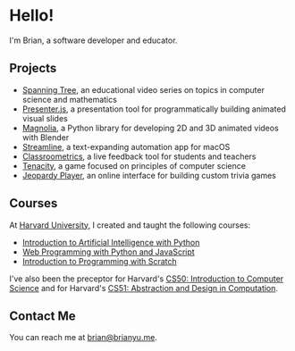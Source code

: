 # Hello!

I'm Brian, a software developer and educator.

## Projects

* [Spanning Tree](https://www.youtube.com/spanningtree), an educational video series on topics in computer science and mathematics
* [Presenter.js](https://github.com/brianyu28/presenter), a presentation tool for programmatically building animated visual slides
* [Magnolia](https://github.com/brianyu28/magnolia), a Python library for developing 2D and 3D animated videos with Blender
* [Streamline](https://github.com/brianyu28/streamline), a text-expanding automation app for macOS
* [Classroometrics](https://classroometrics.com), a live feedback tool for students and teachers
* [Tenacity](http://tenacity.brianyu.me/), a game focused on principles of computer science
* [Jeopardy Player](https://jeopardy.brianyu.me/), an online interface for building custom trivia games

## Courses

At [Harvard University](https://www.harvard.edu), I created and taught the following courses:

* [Introduction to Artificial Intelligence with Python](https://cs50.harvard.edu/ai)
* [Web Programming with Python and JavaScript](https://cs50.harvard.edu/web)
* [Introduction to Programming with Scratch](https://cs50.harvard.edu/scratch)

I've also been the preceptor for Harvard's [CS50: Introduction to Computer Science](https://cs50.harvard.edu) and for Harvard's [CS51: Abstraction and Design in Computation](https://cs51.io).

## Contact Me

You can reach me at <brian@brianyu.me>.
